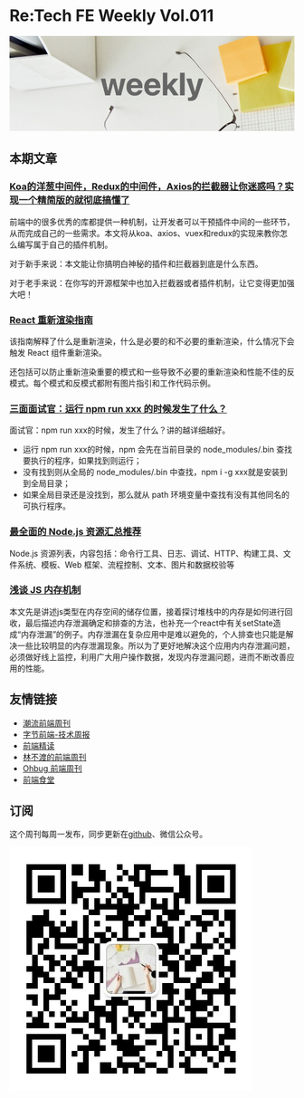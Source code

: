 # Re:Tech FE Weekly Vol.011

![](https://raw.githubusercontent.com/retech-fe/image-hosting/main/img/2022/08/08/11-10-04-9b39540aa9ffa2223c6198a222fb47a0-dcca450c-0118-4e49-b97a-d3c3b7571eb2-725b53.png)

## 本期文章

### [Koa的洋葱中间件，Redux的中间件，Axios的拦截器让你迷惑吗？实现一个精简版的就彻底搞懂了](https://juejin.cn/post/6844904039608500237)

前端中的很多优秀的库都提供一种机制，让开发者可以干预插件中间的一些环节，从而完成自己的一些需求。本文将从koa、axios、vuex和redux的实现来教你怎么编写属于自己的插件机制。

对于新手来说：本文能让你搞明白神秘的插件和拦截器到底是什么东西。

对于老手来说：在你写的开源框架中也加入拦截器或者插件机制，让它变得更加强大吧！


### [React 重新渲染指南](https://juejin.cn/post/7129670327725981732)

该指南解释了什么是重新渲染，什么是必要的和不必要的重新渲染，什么情况下会触发 React 组件重新渲染。

还包括可以防止重新渲染重要的模式和一些导致不必要的重新渲染和性能不佳的反模式。每个模式和反模式都附有图片指引和工作代码示例。


### [三面面试官：运行 npm run xxx 的时候发生了什么？](https://juejin.cn/post/7078924628525056007)

面试官：npm run xxx的时候，发生了什么？讲的越详细越好。

+ 运行 npm run xxx的时候，npm 会先在当前目录的 node_modules/.bin 查找要执行的程序，如果找到则运行；
+ 没有找到则从全局的 node_modules/.bin 中查找，npm i -g xxx就是安装到到全局目录；
+ 如果全局目录还是没找到，那么就从 path 环境变量中查找有没有其他同名的可执行程序。

### [最全面的 Node.js 资源汇总推荐](https://mp.weixin.qq.com/s?__biz=MzI0MzIyMDM5Ng==&mid=2649849070&idx=1&sn=ad31617f64397a596d5f5d9e93e94b81)

Node.js 资源列表，内容包括：命令行工具、日志、调试、HTTP、构建工具、文件系统、模板、Web 框架、流程控制、文本、图片和数据校验等

### [浅谈 JS 内存机制](https://mp.weixin.qq.com/s?__biz=MzAxODE2MjM1MA==&mid=2651609013&idx=1&sn=93a9a5633f21204dd6a768b3f32affb8)

本文先是讲述js类型在内存空间的储存位置，接着探讨堆栈中的内存是如何进行回收，最后描述内存泄漏确定和排查的方法，也补充一个react中有关setState造成“内存泄漏”的例子。内存泄漏在复杂应用中是难以避免的，个人排查也只能是解决一些比较明显的内存泄漏现象。所以为了更好地解决这个应用内内存泄漏问题，必须做好线上监控，利用广大用户操作数据，发现内存泄漏问题，进而不断改善应用的性能。



## 友情链接

- [潮流前端周刊](https://github.com/tw93/weekly)
- [字节前端-技术周报](https://juejin.cn/user/4098589725834317)
- [前端精读](https://github.com/ascoders/weekly)
- [林不渡的前端周刊](https://fe-weekly.netlify.app/)
- [Ohbug 前端周刊](https://github.com/ohbug-org/weekly)
- [前端食堂](https://github.com/Geekhyt/weekly)

## 订阅

这个周刊每周一发布，同步更新在[github](https://github.com/retech-fe/weekly)、微信公众号。

![](https://raw.githubusercontent.com/retech-fe/image-hosting/main/img/2022/08/08/11-10-31-00dddeb5e5c7f41d76b8a886daf30c30-qrcode_for_gh_1ab4464eae79_430-173b0f.jpg)


